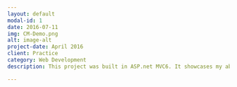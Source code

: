 ```yaml
---
layout: default
modal-id: 1
date: 2016-07-11
img: CM-Demo.png
alt: image-alt
project-date: April 2016
client: Practice
category: Web Development
description: This project was built in ASP.net MVC6. It showcases my ability to use MVC frameworks, C# and SQL databases. The application requires a Log-in from a user and then will display contact info in the form of a table. The data is populated from a SQL database and is managed using the Entity framework. With the use of Models, I organised the data to be collected and stored, and then in the Contact Controller I gave users who are logged in the privelige to perform CRUD (Create, Read, Update, Delete) functions on the data. In addition, I configured an alternative log-in using Google authentication through the Oauth-2 pluggin. It is hosted on Microsoft's cloud service Azure. Go ahead and give it a <a href="https://contactmanager20160524100127.azurewebsites.net/Contacts">test</a>.

---
```

